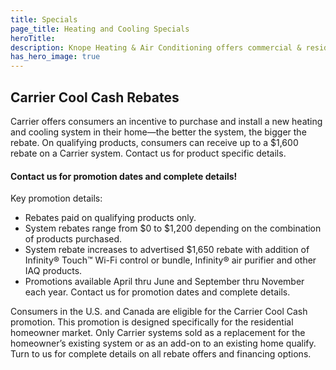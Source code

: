 ```yaml
---
title: Specials
page_title: Heating and Cooling Specials
heroTitle:
description: Knope Heating & Air Conditioning offers commercial & residential HVAC, geothermal heating, cooling, ventilation & Carrier equipment in Shawano, Wisconsin.
has_hero_image: true
---
```


<h2 class="no-margin">Carrier Cool Cash Rebates</h2>

<div class="underline"></div>

Carrier offers consumers an incentive to purchase and install a new heating and cooling system in their home—the better the system, the bigger the rebate. On qualifying products, consumers can receive up to a $1,600 rebate on a Carrier system. Contact us for product specific details.

#### Contact us for promotion dates and complete details!

Key promotion details:

- Rebates paid on qualifying products only.
- System rebates range from $0 to $1,200 depending on the combination of products purchased.
- System rebate increases to advertised $1,650 rebate with addition of Infinity® Touch™ Wi-Fi control or bundle, Infinity® air purifier and other IAQ products.
- Promotions available April thru June and September thru November each year. Contact us for promotion dates and complete details.

Consumers in the U.S. and Canada are eligible for the Carrier Cool Cash promotion. This promotion is designed specifically for the residential homeowner market. Only Carrier systems sold as a replacement for the homeowner’s existing system or as an add-on to an existing home qualify. Turn to us for complete details on all rebate offers and financing options.
